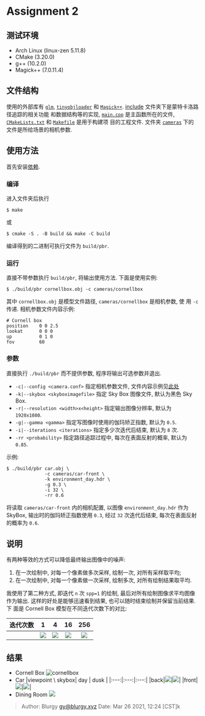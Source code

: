 # Assignment 2

## 测试环境

- Arch Linux (linux-zen 5.11.8)
- CMake (3.20.0)
- g++ (10.2.0)
- Magick++ (7.0.11.4)

## 文件结构

使用的外部库有 [`glm`](./exter/glm), [`tinyobjloader`](./extern/tinyobjloader)
和 [`Magick++`]().  [include](./include) 文件夹下是蒙特卡洛路径追踪的相关功能
和数据结构等的实现, [`main.cpp`](./main.cpp) 是主函数所在的文件,
[`CMakeLists.txt`](./CMakeLists.txt) 和 [`Makefile`](./Makefile) 是用于构建项
目的工程文件.  文件夹 [`cameras`](./cameras) 下的文件是所给场景的相机参数.

## 使用方法

首先安装[依赖](#测试环境).

### 编译

进入文件夹后执行

```shell
$ make
```

或

```shell
$ cmake -S . -B build && make -C build
```

编译得到的二进制可执行文件为 `build/pbr`.

### 运行

直接不带参数执行 `build/pbr`, 将输出使用方法.  下面是使用实例:

```shell
$ ./build/pbr cornellbox.obj -c cameras/cornellbox
```

其中 `cornellbox.obj` 是模型文件路径, `cameras/cornellbox` 是相机参数, 使
用 `-c` 传递.  相机参数文件内容示例:

    # Cornell box
    position    0 0 2.5
    lookat      0 0 0
    up          0 1 0
    fov         60

### 参数

直接执行 `./build/pbr` 而不提供参数, 程序将输出可选参数并退出.

- `-c|--config <camera.conf>` 指定相机参数文件, 文件内容示例见[此处](./cameras/cornellbox)
- `-k|--skybox <skyboximagefile>` 指定 Sky Box 图像文件, 默认为黑色 Sky Box.
- `-r|--resolution <width>x<height>` 指定输出图像分辨率, 默认为 `1920x1080`.
- `-g|--gamma <gamma>` 指定写图像时使用的伽玛矫正指数, 默认为 `0.5`.
- `-i|--iterations <iterations>` 指定多少次迭代后结束, 默认为 `8` 次.
- `-rr <probability>` 指定路径追踪过程中, 每次在表面反射的概率, 默认为 `0.85`.

示例:

```shell
$ ./build/pbr car.obj \
              -c cameras/car-front \
              -k environment_day.hdr \
              -g 0.3 \
              -i 32 \
              -rr 0.6
```

将读取 `cameras/car-front` 内的相机配置, 以图像 `environment_day.hdr` 作为
SkyBox, 输出时的伽玛矫正指数使用 `0.3`, 经过 `32` 次迭代后结束, 每次在表面反射
的概率为 `0.6`.

## 说明

有两种等效的方式可以降低最终输出图像中的噪声:

1. 在一次绘制中, 对每一个像素做多次采样, 绘制一次, 对所有采样取平均;
2. 在一次绘制中, 对每一个像素做一次采样, 绘制多次, 对所有绘制结果取平均.

我使用了第二种方式, 即迭代 `n` 次 `spp=1` 的绘制, 最后对所有绘制图像求平均图像
作为输出.  这样的好处是能够迅速看到结果, 也可以随时结束绘制并保留当前结果.  下
面是 Cornell Box 模型在不同迭代次数下的对比:

|迭代次数|1|4|16|256|
|:---:|:---:|:---:|:---:|:---:|
||![](./img/cb-1.png)|![](./img/cb-4.png)|![](./img/cb-16.png)|![](./img/cb-256.png)|

## 结果

- Cornell Box
  ![cornellbox](./img/cornellbox.png)
- Car
    |viewpoint \ skybox| day | dusk |
    |:---:|:---:|:---:|
    |back|![](./img/car-back-day.png)|![](./img/car-back-dusk.png)|
    |front|![](./img/car-front-day.png)|![](./img/car-front-dusk.png)|
- Dining Room
  ![](./img/diningroom.png)

> Author: Blurgy <gy@blurgy.xyz>
> Date:   Mar 26 2021, 12:24 [CST]k
